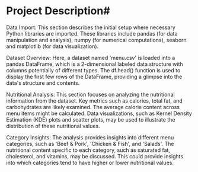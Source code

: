 # Project Description#



Data Import: This section describes the initial setup where necessary Python libraries are imported. These libraries include pandas (for data manipulation and analysis), numpy (for numerical computations), seaborn and matplotlib (for data visualization).

Dataset Overview: Here, a dataset named 'menu.csv' is loaded into a pandas DataFrame, which is a 2-dimensional labeled data structure with columns potentially of different types. The df.head() function is used to display the first few rows of the DataFrame, providing a glimpse into the data's structure and contents.

Nutritional Analysis: This section focuses on analyzing the nutritional information from the dataset. Key metrics such as calories, total fat, and carbohydrates are likely examined. The average calorie content across menu items might be calculated. Data visualizations, such as Kernel Density Estimation (KDE) plots and scatter plots, may be used to illustrate the distribution of these nutritional values.

Category Insights: The analysis provides insights into different menu categories, such as 'Beef & Pork', 'Chicken & Fish', and 'Salads'. The nutritional content specific to each category, such as saturated fat, cholesterol, and vitamins, may be discussed. This could provide insights into which categories tend to have higher or lower nutritional values.
